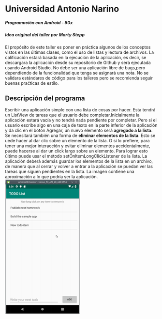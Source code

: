 # Universidad Antonio Narino 
##### Programación con Android - 80x
##### Idea original del taller por Marty Stepp
El propósito de este taller es poner en práctica algunos de los conceptos vistos en las últimas clases, como el uso de listas y lectura de archivos. La calificación estará basada en la ejecución de la aplicación, es decir, se descargara la aplicación desde su repositorio de Github y será ejecutada usando Android Studio. No debe ser una aplicación libre de bugs,pero dependiendo de la funcionalidad que tenga se asignará una nota. No se validara estándares de código para los talleres pero se recomienda seguir buenas praćticas de estilo.
## Descripción del programa
Escribir una aplicación simple con una lista de cosas por hacer. Esta tendrá un ListView de tareas que el usuario debe completar.Inicialmente la aplicación estará vacía y no tendrá nada pendiente por completar. Pero si el usuario escribe algo en una caja de texto en la parte inferior de la aplicación y da clic en el botón Agregar, un nuevo elemento será **agregado a la lista**. Se necesitará también una forma de **eliminar elementos de la lista**. Esto se uede hacer al dar clic sobre un elemento de la lista. O si lo prefiere, para tener una mejor interacción y evitar eliminar elementos accidentalmente, puede hacerse al dar un click largo sobre un elemento. Para lograr esto último puede usar el método setOnItemLongClickListener de la lista. La aplicación deberá además guardar los elementos de la lista en un archivo, de manera que al cerrar y volver a entrar a la aplicación se puedan ver las tareas que siguen pendientes en la lista. La imagen contiene una aproximación a lo que podría ser la aplicación.
![Prototipo](/img/Prototipo.PNG)